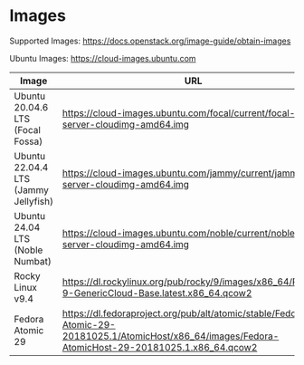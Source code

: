 # Images

Supported Images: https://docs.openstack.org/image-guide/obtain-images

Ubuntu Images: https://cloud-images.ubuntu.com

Image | URL
---|---
Ubuntu 20.04.6 LTS (Focal Fossa) | https://cloud-images.ubuntu.com/focal/current/focal-server-cloudimg-amd64.img
Ubuntu 22.04.4 LTS (Jammy Jellyfish) | https://cloud-images.ubuntu.com/jammy/current/jammy-server-cloudimg-amd64.img
Ubuntu 24.04 LTS (Noble Numbat) | https://cloud-images.ubuntu.com/noble/current/noble-server-cloudimg-amd64.img
Rocky Linux v9.4 | https://dl.rockylinux.org/pub/rocky/9/images/x86_64/Rocky-9-GenericCloud-Base.latest.x86_64.qcow2
Fedora Atomic 29 | https://dl.fedoraproject.org/pub/alt/atomic/stable/Fedora-Atomic-29-20181025.1/AtomicHost/x86_64/images/Fedora-AtomicHost-29-20181025.1.x86_64.qcow2





